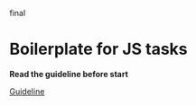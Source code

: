 final

# Boilerplate for JS tasks


**Read the guideline before start**

[Guideline](https://github.com/mate-academy/js_task-guideline/blob/master/README.md)
